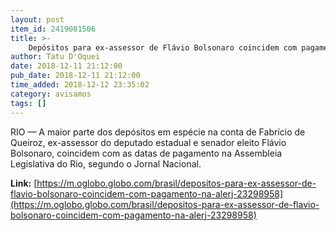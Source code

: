 ```yaml
---
layout: post
item_id: 2419081506
title: >-
    Depósitos para ex-assessor de Flávio Bolsonaro coincidem com pagamento na Alerj
author: Tatu D'Oquei
date: 2018-12-11 21:12:00
pub_date: 2018-12-11 21:12:00
time_added: 2018-12-12 23:35:02
category: avisamos
tags: []
---
```


RIO — A maior parte dos depósitos em espécie na conta de Fabrício de Queiroz, ex-assessor do deputado estadual e senador eleito Flávio Bolsonaro, coincidem com as datas de pagamento na Assembleia Legislativa do Rio, segundo o Jornal Nacional.

**Link:** [https://m.oglobo.globo.com/brasil/depositos-para-ex-assessor-de-flavio-bolsonaro-coincidem-com-pagamento-na-alerj-23298958](https://m.oglobo.globo.com/brasil/depositos-para-ex-assessor-de-flavio-bolsonaro-coincidem-com-pagamento-na-alerj-23298958)


